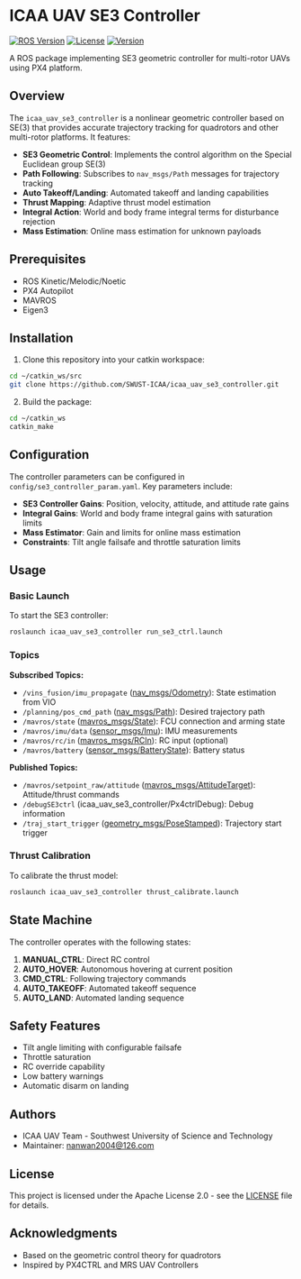 # ICAA UAV SE3 Controller

[![ROS Version](https://img.shields.io/badge/ROS-Kinetic%20%7C%20Melodic%20%7C%20Noetic-blue.svg)](http://wiki.ros.org/)
[![License](https://img.shields.io/badge/License-Apache%202.0-green.svg)](LICENSE)
[![Version](https://img.shields.io/badge/Version-1.0.0-brightgreen.svg)](https://github.com/SWUST-ICAA/icaa_uav_se3_controller/releases)

A ROS package implementing SE3 geometric controller for multi-rotor UAVs using PX4 platform.

## Overview

The `icaa_uav_se3_controller` is a nonlinear geometric controller based on SE(3) that provides accurate trajectory tracking for quadrotors and other multi-rotor platforms. It features:

- **SE3 Geometric Control**: Implements the control algorithm on the Special Euclidean group SE(3)
- **Path Following**: Subscribes to `nav_msgs/Path` messages for trajectory tracking
- **Auto Takeoff/Landing**: Automated takeoff and landing capabilities
- **Thrust Mapping**: Adaptive thrust model estimation
- **Integral Action**: World and body frame integral terms for disturbance rejection
- **Mass Estimation**: Online mass estimation for unknown payloads

## Prerequisites

- ROS Kinetic/Melodic/Noetic
- PX4 Autopilot
- MAVROS
- Eigen3

## Installation

1. Clone this repository into your catkin workspace:
```bash
cd ~/catkin_ws/src
git clone https://github.com/SWUST-ICAA/icaa_uav_se3_controller.git
```

2. Build the package:
```bash
cd ~/catkin_ws
catkin_make
```

## Configuration

The controller parameters can be configured in `config/se3_controller_param.yaml`. Key parameters include:

- **SE3 Controller Gains**: Position, velocity, attitude, and attitude rate gains
- **Integral Gains**: World and body frame integral gains with saturation limits
- **Mass Estimator**: Gain and limits for online mass estimation
- **Constraints**: Tilt angle failsafe and throttle saturation limits

## Usage

### Basic Launch

To start the SE3 controller:
```bash
roslaunch icaa_uav_se3_controller run_se3_ctrl.launch
```

### Topics

**Subscribed Topics:**
- `/vins_fusion/imu_propagate` ([nav_msgs/Odometry](http://docs.ros.org/api/nav_msgs/html/msg/Odometry.html)): State estimation from VIO
- `/planning/pos_cmd_path` ([nav_msgs/Path](http://docs.ros.org/api/nav_msgs/html/msg/Path.html)): Desired trajectory path
- `/mavros/state` ([mavros_msgs/State](http://docs.ros.org/api/mavros_msgs/html/msg/State.html)): FCU connection and arming state
- `/mavros/imu/data` ([sensor_msgs/Imu](http://docs.ros.org/api/sensor_msgs/html/msg/Imu.html)): IMU measurements
- `/mavros/rc/in` ([mavros_msgs/RCIn](http://docs.ros.org/api/mavros_msgs/html/msg/RCIn.html)): RC input (optional)
- `/mavros/battery` ([sensor_msgs/BatteryState](http://docs.ros.org/api/sensor_msgs/html/msg/BatteryState.html)): Battery status

**Published Topics:**
- `/mavros/setpoint_raw/attitude` ([mavros_msgs/AttitudeTarget](http://docs.ros.org/api/mavros_msgs/html/msg/AttitudeTarget.html)): Attitude/thrust commands
- `/debugSE3ctrl` (icaa_uav_se3_controller/Px4ctrlDebug): Debug information
- `/traj_start_trigger` ([geometry_msgs/PoseStamped](http://docs.ros.org/api/geometry_msgs/html/msg/PoseStamped.html)): Trajectory start trigger

### Thrust Calibration

To calibrate the thrust model:
```bash
roslaunch icaa_uav_se3_controller thrust_calibrate.launch
```

## State Machine

The controller operates with the following states:

1. **MANUAL_CTRL**: Direct RC control
2. **AUTO_HOVER**: Autonomous hovering at current position
3. **CMD_CTRL**: Following trajectory commands
4. **AUTO_TAKEOFF**: Automated takeoff sequence
5. **AUTO_LAND**: Automated landing sequence

## Safety Features

- Tilt angle limiting with configurable failsafe
- Throttle saturation
- RC override capability
- Low battery warnings
- Automatic disarm on landing

## Authors

- ICAA UAV Team - Southwest University of Science and Technology
- Maintainer: nanwan2004@126.com

## License

This project is licensed under the Apache License 2.0 - see the [LICENSE](LICENSE) file for details.

## Acknowledgments

- Based on the geometric control theory for quadrotors
- Inspired by PX4CTRL and MRS UAV Controllers